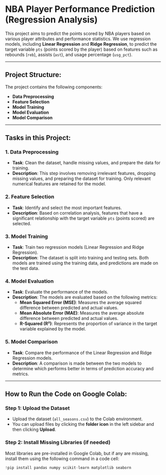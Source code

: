 
# NBA Player Performance Prediction (Regression Analysis)

This project aims to predict the points scored by NBA players based on various player attributes and performance statistics. We use regression models, including **Linear Regression** and **Ridge Regression**, to predict the target variable `pts` (points scored by the player) based on features such as rebounds (`reb`), assists (`ast`), and usage percentage (`usg_pct`).

---

## **Project Structure**:
The project contains the following components:
- **Data Preprocessing**
- **Feature Selection**
- **Model Training**
- **Model Evaluation**
- **Model Comparison**

---

## **Tasks in this Project**:

### 1. **Data Preprocessing**
   - **Task**: Clean the dataset, handle missing values, and prepare the data for training.
   - **Description**: This step involves removing irrelevant features, dropping missing values, and preparing the dataset for training. Only relevant numerical features are retained for the model.

### 2. **Feature Selection**
   - **Task**: Identify and select the most important features.
   - **Description**: Based on correlation analysis, features that have a significant relationship with the target variable `pts` (points scored) are selected.

### 3. **Model Training**
   - **Task**: Train two regression models (Linear Regression and Ridge Regression).
   - **Description**: The dataset is split into training and testing sets. Both models are trained using the training data, and predictions are made on the test data.

### 4. **Model Evaluation**
   - **Task**: Evaluate the performance of the models.
   - **Description**: The models are evaluated based on the following metrics:
     - **Mean Squared Error (MSE)**: Measures the average squared difference between predicted and actual values.
     - **Mean Absolute Error (MAE)**: Measures the average absolute difference between predicted and actual values.
     - **R-Squared (R²)**: Represents the proportion of variance in the target variable explained by the model.

### 5. **Model Comparison**
   - **Task**: Compare the performance of the Linear Regression and Ridge Regression models.
   - **Description**: A comparison is made between the two models to determine which performs better in terms of prediction accuracy and metrics.

---

## **How to Run the Code on Google Colab**:

### **Step 1**: Upload the Dataset
- Upload the dataset (`all_seasons.csv`) to the Colab environment.
- You can upload files by clicking the **folder icon** in the left sidebar and then clicking **Upload**.

### **Step 2**: Install Missing Libraries (if needed)
Most libraries are pre-installed in Google Colab, but if any are missing, install them using the following command in a code cell:
```python
!pip install pandas numpy scikit-learn matplotlib seaborn
